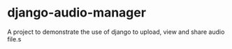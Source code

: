 # django-audio-manager
A project to demonstrate the use of django to upload, view and share audio file.s
